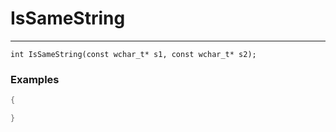 # IsSameString
---
```
int IsSameString(const wchar_t* s1, const wchar_t* s2);
```

### Examples
```cpp - C++
{

}
```
